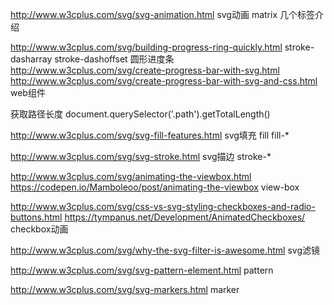 http://www.w3cplus.com/svg/svg-animation.html
	svg动画
	matrix
	几个标签介绍

http://www.w3cplus.com/svg/building-progress-ring-quickly.html
	stroke-dasharray
	stroke-dashoffset
	圆形进度条  http://www.w3cplus.com/svg/create-progress-bar-with-svg.html 
	http://www.w3cplus.com/svg/create-progress-bar-with-svg-and-css.html
	web组件


获取路径长度  document.querySelector('.path').getTotalLength()


http://www.w3cplus.com/svg/svg-fill-features.html
	svg填充
	fill
	fill-*

http://www.w3cplus.com/svg/svg-stroke.html
	svg描边
	stroke-*

http://www.w3cplus.com/svg/animating-the-viewbox.html
https://codepen.io/Mamboleoo/post/animating-the-viewbox
	view-box


http://www.w3cplus.com/svg/css-vs-svg-styling-checkboxes-and-radio-buttons.html
https://tympanus.net/Development/AnimatedCheckboxes/
	checkbox动画

http://www.w3cplus.com/svg/why-the-svg-filter-is-awesome.html
	svg滤镜

http://www.w3cplus.com/svg/svg-pattern-element.html
	pattern


http://www.w3cplus.com/svg/svg-markers.html
 	marker


















